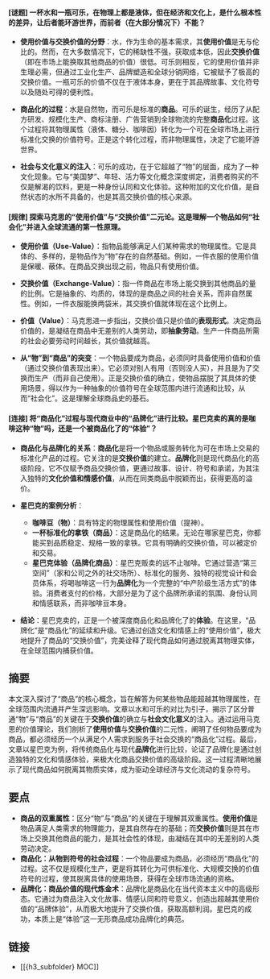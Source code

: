 #### [谜题] 一杯水和一瓶可乐，在物理上都是液体，但在经济和文化上，是什么根本性的差异，让后者能环游世界，而前者（在大部分情况下）不能？

- **使用价值与交换价值的分野**：水，作为生命的基本需求，其**使用价值**是无与伦比的。然而，在大多数情况下，它的稀缺性不强，获取成本低，因此**交换价值**（即在市场上能换取其他商品的价值）很低。可乐则相反，它的使用价值并非生理必需，但通过工业化生产、品牌塑造和全球分销网络，它被赋予了极高的交换价值。一瓶可乐的价值不仅在于液体本身，更在于其品牌故事、文化符号以及随处可得的便利性。 

- **商品化的过程**：水是自然物，而可乐是标准的**商品**。可乐的诞生，经历了从配方研发、规模化生产、商标注册、广告营销到全球物流的完整**商品化**过程。这个过程将其物理属性（液体、糖分、咖啡因）转化为一个可在全球市场上进行标准化交换的价值符号。正是这个转化过程，而非物理属性，决定了它能环游世界。 

- **社会与文化意义的注入**：可乐的成功，在于它超越了“物”的层面，成为了一种文化现象。它与“美国梦”、年轻、活力等文化概念深度绑定，消费者购买的不仅是解渴的饮料，更是一种身份认同和文化体验。这种附加的文化价值，是自然状态的水所不具备的，也是其高交换价值的核心来源。


#### [规律] 探索马克思的“使用价值”与“交换价值”二元论。这是理解一个物品如何“社会化”并进入全球流通的第一性原理。

- **使用价值（Use-Value）**：指物品能够满足人们某种需求的物理属性。它是具体的、多样的，是物品作为“物”存在的自然基础。例如，一件衣服的使用价值是保暖、蔽体。在商品交换出现之前，物品只有使用价值。 

- **交换价值（Exchange-Value）**：指一件商品在市场上能交换到其他商品的量的比例。它是抽象的、均质的，体现的是商品之间的社会关系，而非自然属性。例如，一件衣服能换两袋米，其交换价值就体现在这个比例上。 

- **价值（Value）**：马克思进一步指出，交换价值只是价值的**表现形式**。决定商品价值的，是凝结在商品中无差别的人类劳动，即**抽象劳动**。生产一件商品所需的社会必要劳动时间越长，其价值就越高。 

- **从“物”到“商品”的突变**：一个物品要成为商品，必须同时具备使用价值和价值（通过交换价值表现出来）。它必须对别人有用（否则没人买），并且是为了交换而生产（而非自己使用）。正是交换价值的确立，使物品摆脱了其具体的使用场景，得以作为一种抽象的价值符号在全球范围内进行流通和比较，从而“社会化”。这是理解全球商品史的基石。


#### [连接] 将“商品化”过程与现代商业中的“品牌化”进行比较。星巴克卖的真的是咖啡这种“物”吗，还是一个被商品化了的“体验”？

- **商品化与品牌化的关系**：**商品化**是将一个物品或服务转化为可在市场上交易的标准化产品的过程。它关注的是**交换价值**的建立。**品牌化**则是现代商品化的高级阶段，它不仅赋予商品交换价值，更通过故事、设计、符号和承诺，为其注入独特的**文化价值和情感价值**，从而在同类商品中脱颖而出，获得更高的溢价。 

- **星巴克的案例分析**： 
  - **咖啡豆（物）**：具有特定的物理属性和使用价值（提神）。 
  - **一杯标准化的拿铁（商品）**：这是商品化的结果。无论在哪家星巴克，你都能买到品质稳定、规格一致的拿铁。它具有明确的交换价值，可以被定价和交易。 
  - **星巴克体验（品牌化商品）**：星巴克贩卖的远不止咖啡。它通过营造“第三空间”（家和公司之外的社交场所）、标准化的服务、独特的视觉设计和会员体系，将喝咖啡这一行为**品牌化**为一个完整的“中产阶级生活方式”的体验。消费者支付的价格，大部分是为了这个品牌所承诺的氛围、身份认同和情感联系，而非咖啡豆本身。 

- **结论**：星巴克卖的，正是一个被深度商品化和品牌化了的**体验**。在这里，“品牌化”是“商品化”的延续和升级。它通过创造文化和情感上的“使用价值”，极大地提升了商品的“交换价值”，完美诠释了现代商品如何通过脱离其物理实体，在全球范围内捕获价值。


## 摘要

本文深入探讨了“商品”的核心概念，旨在解答为何某些物品能超越其物理属性，在全球范围内流通并产生深远影响。文章以水和可乐的对比为引子，揭示了区分普通“物”与“商品”的关键在于**交换价值**的确立与**社会文化意义**的注入。通过运用马克思的价值理论，我们剖析了**使用价值**与**交换价值**的二元性，阐明了任何物品要成为商品，都必须经历一个从满足个人需求到服务于社会交换的“商品化”过程。最后，文章以星巴克为例，将传统商品化与现代**品牌化**进行比较，论证了品牌化是通过创造独特的文化和情感体验，来极大化商品交换价值的高级阶段。这一过程清晰地展示了现代商品如何脱离其物质实体，成为驱动全球经济与文化流动的复杂符号。

## 要点

- **商品的双重属性**：区分“物”与“商品”的关键在于理解其双重属性。**使用价值**是物品满足人类需求的物理能力，是其自然存在的基础；而**交换价值**则是其在市场上交换其他商品的能力，是其社会性的体现，由凝结在其中的无差别的人类劳动决定。
- **商品化：从物到符号的社会过程**：一个物品要成为商品，必须经历“商品化”的过程。这不仅是规模化生产，更是将其转化为可供标准化、大规模交换的价值符号的过程，使其脱离具体的使用场景，获得在全球市场流通的资格。
- **品牌化：商品价值的现代炼金术**：品牌化是商品化在当代资本主义中的高级形态。它通过为商品注入文化故事、情感认同和符号意义，创造出超越其使用价值的“品牌体验”，从而极大地提升了交换价值，获取高额利润。星巴克的成功，本质上是“体验”这一无形商品成功品牌化的典范。 

## 链接

- [[{h3_subfolder} MOC]]
